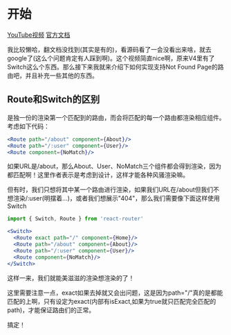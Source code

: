 # 开始

[YouTube视频](https://www.youtube.com/watch?v=sUauVes2aC4&list=PL8vZpHuqa_hPpKUHFlyPkiI4MPexAMhvc&index=3)
[官方文档](https://reacttraining.com/react-router/web/api/Switch)

我比较懒哈，翻文档没找到(其实是有的)，看源码看了一会没看出来啥，就去google了(这么个问题肯定有人踩到啊)。这个视频简直nice啊，原来V4里有了Switch这么个东西。那么接下来我就来介绍下如何实现支持Not Found Page的路由吧，并且补充一些其他的东西。

## Route和Switch的区别

<Switch>是独一份的渲染第一个匹配到的路由，而<Route>会将匹配的每一个路由都渲染相应组件。考虑如下代码：
```jsx harmony
<Route path="/about" component={About}/>
<Route path="/:user" component={User}/>
<Route component={NoMatch}/>
```
如果URL是/about，那么About、User、NoMatch三个组件都会得到渲染，因为都匹配啊！这里作者表示是考虑到设计，这样才能各种风骚渲染嘛。

但有时，我们只想将其中某一个路由进行渲染，如果我们URL在/about但我们不想渲染/:user(明摆着...)，或者我们想展示"404"，那么我们需要像下面这样使用Switch

```jsx harmony
import { Switch, Route } from 'react-router'

<Switch>
  <Route exact path="/" component={Home}/>
  <Route path="/about" component={About}/>
  <Route path="/:user" component={User}/>
  <Route component={NoMatch}/>
</Switch>
```
这样一来，我们就能美滋滋的渲染想渲染的了！

这里需要注意一点，exact如果去掉就又会出问题，这是因为path="/"真的是都能匹配的上啊，只有设定为exact(内部有isExact,如果为true就只匹配完全匹配的path)，才能保证路由们的正常。

搞定！